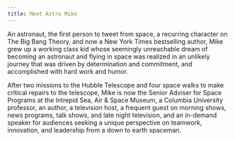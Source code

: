 ```yaml
---
title: Meet Astro Mike
---
```


An astronaut, the first person to tweet from space, a recurring character on The Big Bang Theory, and now a New York Times bestselling author, Mike grew up a working class kid whose seemingly unreachable dream of becoming an astronaut and flying in space was realized in an unlikely journey that was driven by determination and commitment, and accomplished with hard work and humor.

After two missions to the Hubble Telescope and four space walks to make critical repairs to the telescope,
Mike is now the Senior Adviser for Space Programs at the Intrepid Sea, Air & Space Museum, a Columbia University professor, an author, a television host, a frequent guest on morning shows, news programs, talk shows, and late night television, and an in-demand speaker for audiences seeking a unique perspective on teamwork, innovation, and leadership from a down to earth spaceman.
